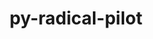 ---
title: "py-radical-pilot"
layout: cache
categories: [package, develop]
meta: {"compilers": ["gcc@11.4.0", "gcc@9.4.0", "none"], "num_specs": 19, "num_specs_by_stack": {"e4s": 7, "e4s-neoverse-v2": 8, "e4s-neoverse_v1": 3, "e4s-power": 1, "root": 19}, "oss": ["ubuntu20.04", "ubuntu22.04"], "platforms": ["linux"], "stacks": ["e4s", "e4s-neoverse-v2", "e4s-neoverse_v1", "e4s-power", "root"], "targets": ["neoverse_v1", "neoverse_v2", "ppc64le", "x86_64_v3"], "versions": ["1.47.0", "1.92.0"]}
spec_details: [{"compiler": "gcc@11.4.0", "hash": "2kwvh5a6x5uqw2kazh6jgi2cjoh4ytyy", "os": "ubuntu22.04", "platform": "linux", "size": "-", "stacks": ["e4s-neoverse_v1", "root"], "target": "neoverse_v1", "variants": ["build_system=python_pip"], "versions": ["1.47.0"]}, {"compiler": "none", "hash": "2mqo4y56spkekznkoc6yxnmvqncf2zca", "os": "ubuntu22.04", "platform": "linux", "size": "-", "stacks": ["e4s", "root"], "target": "x86_64_v3", "variants": ["build_system=python_pip"], "versions": ["1.92.0"]}, {"compiler": "none", "hash": "2p7mbuu7pjsy6w7tmlm3g4jrfaul3fhu", "os": "ubuntu22.04", "platform": "linux", "size": "-", "stacks": ["e4s-neoverse-v2", "root"], "target": "neoverse_v2", "variants": ["build_system=python_pip"], "versions": ["1.92.0"]}, {"compiler": "none", "hash": "2us7reusdlvvvhr5y5wg4ziq2r4ult3e", "os": "ubuntu22.04", "platform": "linux", "size": "-", "stacks": ["e4s", "root"], "target": "x86_64_v3", "variants": ["build_system=python_pip"], "versions": ["1.92.0"]}, {"compiler": "none", "hash": "3j4iqu3hl7pbhrtejmi5wstgn7sbwsmr", "os": "ubuntu22.04", "platform": "linux", "size": "-", "stacks": ["e4s", "root"], "target": "x86_64_v3", "variants": ["build_system=python_pip"], "versions": ["1.92.0"]}, {"compiler": "gcc@11.4.0", "hash": "735mzo3n6wf5ceuyi67svkgjnlxaufaq", "os": "ubuntu22.04", "platform": "linux", "size": "-", "stacks": ["e4s-neoverse_v1", "root"], "target": "neoverse_v1", "variants": ["build_system=python_pip"], "versions": ["1.47.0"]}, {"compiler": "gcc@9.4.0", "hash": "75bdgph72ibixl6uv7cipvuxb2ybrbib", "os": "ubuntu20.04", "platform": "linux", "size": "-", "stacks": ["e4s-power", "root"], "target": "ppc64le", "variants": ["build_system=python_pip"], "versions": ["1.47.0"]}, {"compiler": "none", "hash": "gfownxs523hssxuyn7xqzwocgf2jilyg", "os": "ubuntu22.04", "platform": "linux", "size": "-", "stacks": ["e4s-neoverse-v2", "root"], "target": "neoverse_v2", "variants": ["build_system=python_pip"], "versions": ["1.92.0"]}, {"compiler": "none", "hash": "itx6aipd62ctpe4g2pjeolp7arzb6tkd", "os": "ubuntu22.04", "platform": "linux", "size": "-", "stacks": ["e4s-neoverse-v2", "root"], "target": "neoverse_v2", "variants": ["build_system=python_pip"], "versions": ["1.92.0"]}, {"compiler": "none", "hash": "moeupj2ptteoidzggn3nwpjuc6gpi57w", "os": "ubuntu22.04", "platform": "linux", "size": "-", "stacks": ["e4s", "root"], "target": "x86_64_v3", "variants": ["build_system=python_pip"], "versions": ["1.92.0"]}, {"compiler": "none", "hash": "nxjbvqzb4fbcly23jqg2qvnt7isajirq", "os": "ubuntu22.04", "platform": "linux", "size": "-", "stacks": ["e4s-neoverse-v2", "root"], "target": "neoverse_v2", "variants": ["build_system=python_pip"], "versions": ["1.92.0"]}, {"compiler": "none", "hash": "o7q27agmc4tnupwjdodg6jkvpksskach", "os": "ubuntu22.04", "platform": "linux", "size": "-", "stacks": ["e4s-neoverse-v2", "root"], "target": "neoverse_v2", "variants": ["build_system=python_pip"], "versions": ["1.92.0"]}, {"compiler": "none", "hash": "ptejolpt2374kdwjhpoesldokntadep5", "os": "ubuntu22.04", "platform": "linux", "size": "-", "stacks": ["e4s", "root"], "target": "x86_64_v3", "variants": ["build_system=python_pip"], "versions": ["1.92.0"]}, {"compiler": "none", "hash": "rkdjg2aijorpvt2nflkc526r6bvdpw5y", "os": "ubuntu22.04", "platform": "linux", "size": "-", "stacks": ["e4s", "root"], "target": "x86_64_v3", "variants": ["build_system=python_pip"], "versions": ["1.92.0"]}, {"compiler": "gcc@11.4.0", "hash": "st7wdmnuy5z6ygbdfvmkdj3e7dpww2c3", "os": "ubuntu22.04", "platform": "linux", "size": "-", "stacks": ["e4s-neoverse_v1", "root"], "target": "neoverse_v1", "variants": ["build_system=python_pip"], "versions": ["1.47.0"]}, {"compiler": "none", "hash": "vmkou3jm4zytmwcrjfmsukccr7cvkp43", "os": "ubuntu22.04", "platform": "linux", "size": "-", "stacks": ["e4s-neoverse-v2", "root"], "target": "neoverse_v2", "variants": ["build_system=python_pip"], "versions": ["1.92.0"]}, {"compiler": "none", "hash": "xdwc762uubcoouscwjhjw3mjyvhesvwx", "os": "ubuntu22.04", "platform": "linux", "size": "-", "stacks": ["e4s", "root"], "target": "x86_64_v3", "variants": ["build_system=python_pip"], "versions": ["1.92.0"]}, {"compiler": "none", "hash": "ynfjcnygtmudhyfxeo436cosa7cmqtea", "os": "ubuntu22.04", "platform": "linux", "size": "-", "stacks": ["e4s-neoverse-v2", "root"], "target": "neoverse_v2", "variants": ["build_system=python_pip"], "versions": ["1.92.0"]}, {"compiler": "none", "hash": "zvgh3dz2hkazjzpxnpv7k77w43f26qby", "os": "ubuntu22.04", "platform": "linux", "size": "-", "stacks": ["e4s-neoverse-v2", "root"], "target": "neoverse_v2", "variants": ["build_system=python_pip"], "versions": ["1.92.0"]}]
---